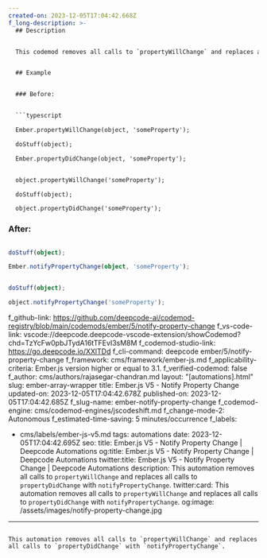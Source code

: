 ```yaml
---
created-on: 2023-12-05T17:04:42.668Z
f_long-description: >-
  ## Description


  This codemod removes all calls to `propertyWillChange` and replaces all calls to `propertyDidChange` with `notifyPropertyChange`.


  ## Example


  ### Before:


  ```typescript

  Ember.propertyWillChange(object, 'someProperty');

  doStuff(object);

  Ember.propertyDidChange(object, 'someProperty');


  object.propertyWillChange('someProperty');

  doStuff(object);

  object.propertyDidChange('someProperty');

  ```


  ### After:


  ```typescript

  doStuff(object);

  Ember.notifyPropertyChange(object, 'someProperty');


  doStuff(object);

  object.notifyPropertyChange('someProperty');

  ```
f_github-link: https://github.com/deepcode-ai/codemod-registry/blob/main/codemods/ember/5/notify-property-change
f_vs-code-link: vscode://deepcode.deepcode-vscode-extension/showCodemod?chd=TzYcFw0pbJTydA16tTFEvI3sM8M
f_codemod-studio-link: https://go.deepcode.io/XXlTDd
f_cli-command: deepcode ember/5/notify-property-change
f_framework: cms/framework/ember-js.md
f_applicability-criteria: Ember.js version higher or equal to 3.1.
f_verified-codemod: false
f_author: cms/authors/rajasegar-chandran.md
layout: "[automations].html"
slug: ember-array-wrapper
title: Ember.js V5 - Notify Property Change
updated-on: 2023-12-05T17:04:42.678Z
published-on: 2023-12-05T17:04:42.685Z
f_slug-name: ember-notify-property-change
f_codemod-engine: cms/codemod-engines/jscodeshift.md
f_change-mode-2: Autonomous
f_estimated-time-saving: 5 minutes/occurrence
f_labels:
  - cms/labels/ember-js-v5.md
tags: automations
date: 2023-12-05T17:04:42.695Z
seo:
  title: Ember.js V5 - Notify Property Change | Deepcode Automations
  og:title: Ember.js V5 - Notify Property Change | Deepcode Automations
  twitter:title: Ember.js V5 - Notify Property Change | Deepcode Automations
  description: This automation removes all calls to `propertyWillChange` and
    replaces all calls to `propertyDidChange` with `notifyPropertyChange`.
  twitter:card: This automation removes all calls to `propertyWillChange` and
    replaces all calls to `propertyDidChange` with `notifyPropertyChange`.
  og:image: /assets/images/notify-property-change.jpg
---
```

This automation removes all calls to `propertyWillChange` and replaces all calls to `propertyDidChange` with `notifyPropertyChange`.